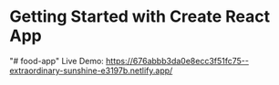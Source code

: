 # Getting Started with Create React App
"# food-app" 
Live Demo: https://676abbb3da0e8ecc3f51fc75--extraordinary-sunshine-e3197b.netlify.app/
